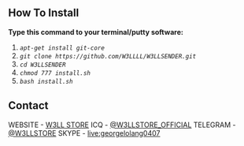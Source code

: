 <!-- HOW TO -->
## How To Install

**Type this command to your terminal/putty software:**

1) _`apt-get install git-core`_
2) _`git clone https://github.com/W3LLLL/W3LLSENDER.git`_
3) _`cd W3LLSENDER`_
4) _`chmod 777 install.sh`_
5) _`bash install.sh`_

<!-- CONTACT -->

## Contact

WEBSITE - [W3LL STORE](https://w3ll.store)
ICQ - [@W3LLSTORE_OFFICIAL](#)
TELEGRAM - [@W3LLSTORE](https://t.me/W3LLSTORE)
SKYPE - [live:georgelolang0407](#)
